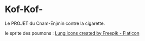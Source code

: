 # Kof-Kof-

Le PROJET du Cnam-Enjmin contre la cigarette.

le sprite des poumons : <a href="https://www.flaticon.com/free-icons/lung" title="lung icons">Lung icons created by Freepik - Flaticon</a>
